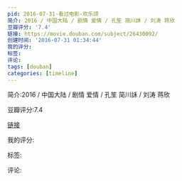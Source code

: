 ```yaml
---
pid: 2016-07-31-看过电影-欢乐颂
简介: 2016 / 中国大陆 / 剧情 爱情 / 孔笙 简川訸 / 刘涛 蒋欣
豆瓣评分: '7.4'
链接: https://movie.douban.com/subject/26430092/
创建时间: '2016-07-31 01:34:44'
我的评分:
标签:
评论:
tags: [douban]
categories: [timeline]
---
```

简介:2016 / 中国大陆 / 剧情 爱情 / 孔笙 简川訸 / 刘涛 蒋欣

豆瓣评分:7.4

[链接](https://movie.douban.com/subject/26430092/)

我的评分:

标签:

评论:

